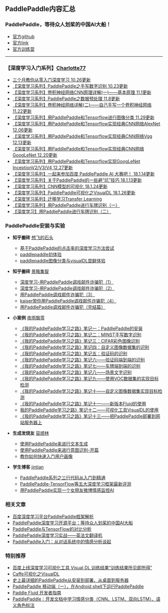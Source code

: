 
## PaddlePaddle内容汇总 
### **PaddlePaddle，等待众人划桨的中国AI大船！**

- [ 官方github](https://github.com/PaddlePaddle)
- [官方link](https://paddlepaddle.org)
- [官方训练营](http://ai.baidu.com/paddlepaddle)

---

### 【深度学习入门系列】[Charlotte77](http://www.cnblogs.com/charlotte77/)

- [三个月教你从零入门深度学习 10.26更新](http://www.cnblogs.com/charlotte77/p/7735611.html)
- [【深度学习系列】PaddlePaddle之手写数字识别 10.23更新](http://www.cnblogs.com/charlotte77/p/7712856.html)
- [【深度学习系列】卷积神经网络CNN原理详解(一)——基本原理 11.1更新](http://www.cnblogs.com/charlotte77/p/7759802.html)
- [【深度学习系列】PaddlePaddle之数据预处理 11.8更新](http://www.cnblogs.com/charlotte77/p/7802226.html)
- [【深度学习系列】卷积神经网络详解(二)——自己手写一个卷积神经网络 11.22更新](http://www.cnblogs.com/charlotte77/p/7783261.html)
- [【深度学习系列】用PaddlePaddle和Tensorflow进行图像分类 11.29更新](http://www.cnblogs.com/charlotte77/p/7906363.html)
- [【深度学习系列】用PaddlePaddle和Tensorflow实现经典CNN网络AlexNet 12.06更新](http://www.cnblogs.com/charlotte77/p/7987904.html)
- [【深度学习系列】用PaddlePaddle和Tensorflow实现经典CNN网络Vgg 12.13更新](http://www.cnblogs.com/charlotte77/p/8028651.html)
- [【深度学习系列】用PaddlePaddle和Tensorflow实现经典CNN网络GoogLeNet 12.20更新](http://www.cnblogs.com/charlotte77/p/8066867.html)
- [【深度学习系列】用PaddlePaddle和Tensorflow实现GoogLeNet InceptionV2/V3/V4 12.27更新](http://www.cnblogs.com/charlotte77/p/8127780.html)
- [【深度学习系列】一起来参加百度 PaddlePaddle AI 大赛吧！ 18.1.14更新](http://www.cnblogs.com/charlotte77/p/8192571.html)
- [【深度学习系列】关于PaddlePaddle的一些避“坑”技巧 18.1.13更新](http://www.cnblogs.com/charlotte77/p/8270710.html)
- [【深度学习系列】CNN模型的可视化 18.1.24更新](http://www.cnblogs.com/charlotte77/p/8343700.html)
- [【深度学习系列】PaddlePaddle可视化之VisualDL 18.1.26更新](http://www.cnblogs.com/charlotte77/p/8358194.html)
- [【深度学习系列】迁移学习Transfer Learning](http://www.cnblogs.com/charlotte77/p/8399926.html)
- [【深度学习系列】用PaddlePaddle进行车牌识别（一）](http://www.cnblogs.com/charlotte77/p/8431077.html)
- [【深度学习】用PaddlePaddle进行车牌识别（二）](http://www.cnblogs.com/charlotte77/p/8646960.html)

### PaddlePaddle安装与实验 

- **知乎搬砖** [想飞的石头](https://www.zhihu.com/people/duan-shi-shi-68/activities)

	- [基于PaddlePaddle的点击率的深度学习方法尝试](https://zhuanlan.zhihu.com/p/32699487)
	- [paddlepaddle初体验](https://zhuanlan.zhihu.com/p/32081876)
	- [paddlepaddle图像分类与visualDL尝鲜体验](https://zhuanlan.zhihu.com/p/33832272)
    
- **知乎搬砖** [景略集智](https://www.zhihu.com/org/jing-lue-ji-zhi/activities)
    
  - [深度学习-用PaddlePaddle调戏邮件诈骗犯（1）](https://zhuanlan.zhihu.com/p/33172827)
  - [深度学习-用PaddlePaddle调戏邮件诈骗犯（2）](https://zhuanlan.zhihu.com/p/33211562)
  - [用PaddlePaddle调戏邮件诈骗犯（3）](https://zhuanlan.zhihu.com/p/33528160)
  - [kaiser带你用PaddlePaddle调戏邮件诈骗犯（4）](https://zhuanlan.zhihu.com/p/33672061)
  - [用PaddlePaddle调戏邮件诈骗犯（完结篇）](https://zhuanlan.zhihu.com/p/33758198)

 
- **小案例** [夜雨飘零](http://blog.csdn.net/qq_33200967)

	- [《我的PaddlePaddle学习之路》笔记一：PaddlePaddle的安装](http://blog.csdn.net/qq_33200967/article/details/79071926)
	- [《我的PaddlePaddle学习之路》笔记二：MINST手写数字识别](http://blog.csdn.net/qq_33200967/article/details/79095172)
	- [《我的PaddlePaddle学习之路》笔记三：CIFAR彩色图像识别 ](http://blog.csdn.net/qq_33200967/article/details/79095224)
	- [《我的PaddlePaddle学习之路》笔记四：自定义图像数据集的识别 ](http://blog.csdn.net/qq_33200967/article/details/79095265)
	- [《我的PaddlePaddle学习之路》笔记五：验证码的识别 ](http://blog.csdn.net/qq_33200967/article/details/79095295)
	- [《我的PaddlePaddle学习之路》笔记六——验证码端到端的识别](http://blog.csdn.net/qq_33200967/article/details/79233565)
	- [《我的PaddlePaddle学习之路》笔记七——车牌端到端的识别](http://blog.csdn.net/qq_33200967/article/details/79095335)
	- [《我的PaddlePaddle学习之路》笔记八——场景文字识别](http://blog.csdn.net/qq_33200967/article/details/79127138)
	- [《我的PaddlePaddle学习之路》笔记九——使用VOC数据集的实现目标检测](http://blog.csdn.net/qq_33200967/article/details/79126780)
	- [《我的PaddlePaddle学习之路》笔记十——自定义图像数据集实现目标检测](http://blog.csdn.net/qq_33200967/article/details/79126830)
	- [《我的PaddlePaddle学习之路》笔记十一——新版本Fluid的使用](http://blog.csdn.net/qq_33200967/article/details/79126897)
	- [我的PaddlePaddle学习之路》笔记十二——可视化工具VisualDL的使用](http://blog.csdn.net/qq_33200967/article/details/79127175)
	- [《我的PaddlePaddle学习之路》笔记十三——把PaddlePaddle部署到网站服务器上](https://blog.csdn.net/qq_33200967/article/details/79571511)
	
	
- **生成发烧友** [容顺林](http://www.cnblogs.com/ModifyRong/)

	- [使用PaddlePaddle来进行文本生成](http://www.cnblogs.com/ModifyRong/p/7684499.html)
	- [使用PaddlePaddle来进行意图识别-开篇](http://www.cnblogs.com/ModifyRong/p/8231899.html)
	- [教你如何快速入门用户画像 ](http://www.cnblogs.com/ModifyRong/p/7800318.html)
    
    
- **学生博客** [jintian](http://lewisjin.oschina.io)

  - [PaddlePaddle系列之三行代码从入门到精通](http://lewisjin.oschina.io/2017/10/11/PaddlePaddle系列之三行代码从入门到精通/)
  - [PaddlePaddle-TensorFlow等五大深度学习框架最新评测](http://lewisjin.oschina.io/2017/10/13/PaddlePaddle-TensorFlow等五大深度学习框架最新评测/)
   - [用PaddlePaddle实现一个女朋友微博情感监控AI](http://lewisjin.oschina.io/2017/11/05/PaddlePaddle文本卷积实现情感分类/)
	


### 相关文章

- [百度深度学习平台PaddlePaddle框架解析](http://ai.51cto.com/art/201803/567733.htm)
- [PaddlePaddle深度学习开源平台：等待众人划桨的中国AI大船](https://baijiahao.baidu.com/s?id=1589356271484981375&wfr=spider&for=pc)
- [PaddlePaddle与TensorFlow的对比分析](http://ai.51cto.com/art/201801/565815.htm)
- [PaddlePaddle深度学习实战——英法文翻译机](http://ai.51cto.com/art/201802/566177.htm)
- [PaddlePaddle入门：从对话系统中的情感分析谈起](http://ai.51cto.com/art/201802/566189.htm)



### 特别推荐

- [百度上线深度学习可视化工具 Visual DL 训练结果“训练结果所见即所得” ](https://zhuanlan.zhihu.com/p/33055237)
- [Caffe可视化之VisualDL](http://www.cnblogs.com/makefile/p/visualdl.html)
- [史上最详细的PaddlePaddle从安装到部署、从桌面到服务器](https://www.jianshu.com/p/b2766173d754)
- [PaddlePaddle 移动端（一），在Android shell下运行PaddlePaddle](https://www.jianshu.com/p/91053654da98)
- [Paddle Fluid 开发者指南](https://github.com/lcy-seso/learning_notes/blob/master/Fluid/developer's_guid_for_Fluid/Developer's_Guide_to_Paddle_Fluid.md)
- [PaddlePaddle︱开发文档中学习情感分类（CNN、LSTM、双向LSTM）、语义角色标注](https://blog.csdn.net/sinat_26917383/article/details/54864760#comments)


